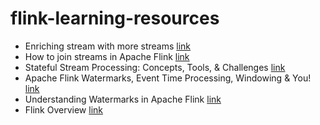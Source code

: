 # flink-learning-resources

- Enriching stream with more streams [link](https://medium.com/@bijela.vrana/flink-enriching-stream-with-more-streams-b4b2f4da5495)
- How to join streams in Apache Flink [link](https://ariskk.com/joining-flink-streams)
- Stateful Stream Processing: Concepts, Tools, & Challenges [link](https://estuary.dev/stateful-stream-processing/)
- Apache Flink Watermarks, Event Time Processing, Windowing & You! [link](https://datorios.com/blog/apache-flink-watermarks-event-time-processing-windowing/)
- Understanding Watermarks in Apache Flink [link](https://medium.com/@ipolyzos_/understanding-watermarks-in-apache-flink-c8793a50fbb8)
- Flink Overview [link](https://vutr.substack.com/p/apache-flink-overview?r=2rj6sg&utm_campaign=post&utm_medium=web&triedRedirect=true)
